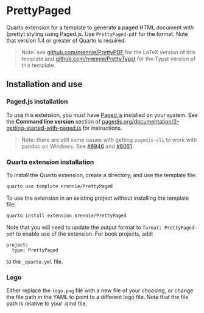 # PrettyPaged

Quarto extension for a template to generate a paged HTML document with (pretty) styling using Paged.js. Use `PrettyPaged-pdf` for the format. Note that version 1.4 or greater of Quarto is required.

> Note: see [github.com/nrennie/PrettyPDF](https://github.com/nrennie/PrettyPDF) for the LaTeX version of this template and [github.com/nrennie/PrettyTypst](https://github.com/nrennie/PrettyTypst) for the Typst version of this template.

## Installation and use

### Paged.js installation

To use this extension, you must have [Paged.js](https://pagedjs.org/) installed on your system. See the **Command line version** section of [pagedjs.org/documentation/2-getting-started-with-paged.js](https://pagedjs.org/documentation/2-getting-started-with-paged.js/) for instructions.

> Note: there are still some issues with getting `pagedjs-cli` to work with pandoc on Windows. See [#8946](https://github.com/quarto-dev/quarto-cli/issues/8946) and [#8061](https://github.com/jgm/pandoc/issues/8061).

### Quarto extension installation

To install the Quarto extension, create a directory, and use the template file:

``` bash
quarto use template nrennie/PrettyPaged
```

To use the extension in an existing project without installing the template file:

``` bash
quarto install extension nrennie/PrettyPaged
```
Note that you will need to update the output format to `format: PrettyPaged-pdf` to enable use of the extension. For book projects, add:

```
project:
  type: PrettyPaged
```
to the `_quarto.yml` file.


### Logo

Either replace the `logo.png` file with a new file of your choosing, or change the file path in the YAML to point to a different logo file. Note that the file path is relative to your .qmd file.
